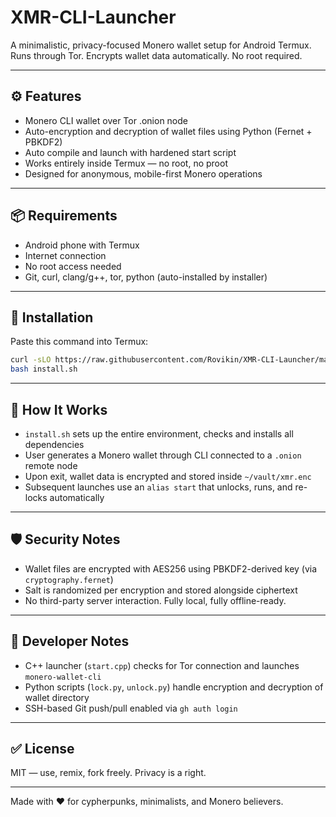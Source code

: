 # XMR-CLI-Launcher

A minimalistic, privacy-focused Monero wallet setup for Android Termux.  
Runs through Tor. Encrypts wallet data automatically. No root required.

---

## ⚙️ Features

- Monero CLI wallet over Tor .onion node
- Auto-encryption and decryption of wallet files using Python (Fernet + PBKDF2)
- Auto compile and launch with hardened start script
- Works entirely inside Termux — no root, no proot
- Designed for anonymous, mobile-first Monero operations

---

## 📦 Requirements

- Android phone with Termux
- Internet connection
- No root access needed
- Git, curl, clang/g++, tor, python (auto-installed by installer)

---

## 🧪 Installation

Paste this command into Termux:

```bash
curl -sLO https://raw.githubusercontent.com/Rovikin/XMR-CLI-Launcher/main/install.sh
bash install.sh
```

---

## 🔐 How It Works

- `install.sh` sets up the entire environment, checks and installs all dependencies
- User generates a Monero wallet through CLI connected to a `.onion` remote node
- Upon exit, wallet data is encrypted and stored inside `~/vault/xmr.enc`
- Subsequent launches use an `alias start` that unlocks, runs, and re-locks automatically

---

## 🛡️ Security Notes

- Wallet files are encrypted with AES256 using PBKDF2-derived key (via `cryptography.fernet`)
- Salt is randomized per encryption and stored alongside ciphertext
- No third-party server interaction. Fully local, fully offline-ready.

---

## 🧠 Developer Notes

- C++ launcher (`start.cpp`) checks for Tor connection and launches `monero-wallet-cli`
- Python scripts (`lock.py`, `unlock.py`) handle encryption and decryption of wallet directory
- SSH-based Git push/pull enabled via `gh auth login`

---

## ✅ License

MIT — use, remix, fork freely. Privacy is a right.

---

Made with ❤️ for cypherpunks, minimalists, and Monero believers.